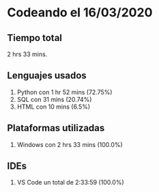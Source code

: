 # Codeando el 16/03/2020

## Tiempo total
2 hrs 33 mins.

## Lenguajes usados
1. Python con 1 hr 52 mins (72.75%)
1. SQL con 31 mins (20.74%)
1. HTML con 10 mins (6.5%)

## Plataformas utilizadas
1. Windows con 2 hrs 33 mins (100.0%)

## IDEs
1. VS Code un total de 2:33:59 (100.0%)
